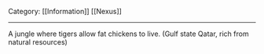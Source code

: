 Category: [[Information]] [[Nexus]]
___
A jungle where tigers allow fat chickens to live. (Gulf state Qatar, rich from natural resources)

